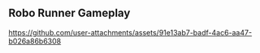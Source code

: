 ## Robo Runner Gameplay

https://github.com/user-attachments/assets/91e13ab7-badf-4ac6-aa47-b026a86b6308



